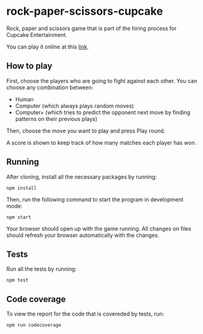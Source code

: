 # rock-paper-scissors-cupcake
Rock, paper and scissors game that is part of the hiring process for Cupcake Entertainment.

You can play it online at this [link](http://fernandotoigo.com/projects/rock-paper-scissors/).

## How to play

First, choose the players who are going to fight against each other. You can choose any combination between:
* Human
* Computer (which always plays random moves)
* Computer+ (which tries to predict the opponent next move by finding patterns on their previous plays)

Then, choose the move you want to play and press Play round.

A score is shown to keep track of how many matches each player has won.

## Running

After cloning, install all the necessary packages by running:

```console
npm install
```

Then, run the following command to start the program in development mode:

```console
npm start
```

Your browser should open up with the game running.
All changes on files should refresh your browser automatically with the changes.

## Tests

Run all the tests by running:

```console
npm test
```

## Code coverage

To view the report for the code that is covereded by tests, run:

```console
npm run codecoverage
```

